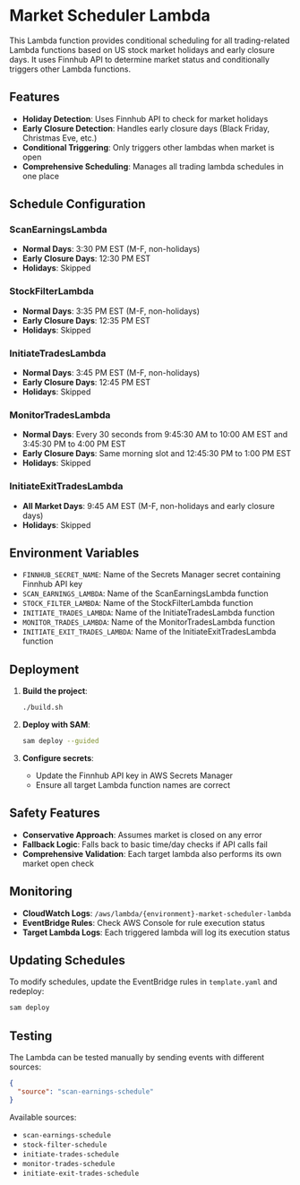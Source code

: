 # Market Scheduler Lambda

This Lambda function provides conditional scheduling for all trading-related Lambda functions based on US stock market holidays and early closure days. It uses Finnhub API to determine market status and conditionally triggers other Lambda functions.

## Features

- **Holiday Detection**: Uses Finnhub API to check for market holidays
- **Early Closure Detection**: Handles early closure days (Black Friday, Christmas Eve, etc.)
- **Conditional Triggering**: Only triggers other lambdas when market is open
- **Comprehensive Scheduling**: Manages all trading lambda schedules in one place

## Schedule Configuration

### ScanEarningsLambda
- **Normal Days**: 3:30 PM EST (M-F, non-holidays)
- **Early Closure Days**: 12:30 PM EST
- **Holidays**: Skipped

### StockFilterLambda
- **Normal Days**: 3:35 PM EST (M-F, non-holidays)
- **Early Closure Days**: 12:35 PM EST
- **Holidays**: Skipped

### InitiateTradesLambda
- **Normal Days**: 3:45 PM EST (M-F, non-holidays)
- **Early Closure Days**: 12:45 PM EST
- **Holidays**: Skipped

### MonitorTradesLambda
- **Normal Days**: Every 30 seconds from 9:45:30 AM to 10:00 AM EST and 3:45:30 PM to 4:00 PM EST
- **Early Closure Days**: Same morning slot and 12:45:30 PM to 1:00 PM EST
- **Holidays**: Skipped

### InitiateExitTradesLambda
- **All Market Days**: 9:45 AM EST (M-F, non-holidays and early closure days)
- **Holidays**: Skipped

## Environment Variables

- `FINNHUB_SECRET_NAME`: Name of the Secrets Manager secret containing Finnhub API key
- `SCAN_EARNINGS_LAMBDA`: Name of the ScanEarningsLambda function
- `STOCK_FILTER_LAMBDA`: Name of the StockFilterLambda function
- `INITIATE_TRADES_LAMBDA`: Name of the InitiateTradesLambda function
- `MONITOR_TRADES_LAMBDA`: Name of the MonitorTradesLambda function
- `INITIATE_EXIT_TRADES_LAMBDA`: Name of the InitiateExitTradesLambda function

## Deployment

1. **Build the project**:
   ```bash
   ./build.sh
   ```

2. **Deploy with SAM**:
   ```bash
   sam deploy --guided
   ```

3. **Configure secrets**:
   - Update the Finnhub API key in AWS Secrets Manager
   - Ensure all target Lambda function names are correct

## Safety Features

- **Conservative Approach**: Assumes market is closed on any error
- **Fallback Logic**: Falls back to basic time/day checks if API calls fail
- **Comprehensive Validation**: Each target lambda also performs its own market open check

## Monitoring

- **CloudWatch Logs**: `/aws/lambda/{environment}-market-scheduler-lambda`
- **EventBridge Rules**: Check AWS Console for rule execution status
- **Target Lambda Logs**: Each triggered lambda will log its execution status

## Updating Schedules

To modify schedules, update the EventBridge rules in `template.yaml` and redeploy:

```bash
sam deploy
```

## Testing

The Lambda can be tested manually by sending events with different sources:

```json
{
  "source": "scan-earnings-schedule"
}
```

Available sources:
- `scan-earnings-schedule`
- `stock-filter-schedule`
- `initiate-trades-schedule`
- `monitor-trades-schedule`
- `initiate-exit-trades-schedule`
